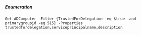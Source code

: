 


##### Enumeration
```
Get-ADComputer -Filter {TrustedForDelegation -eq $true -and primarygroupid -eq 515} -Properties trustedfordelegation,serviceprincipalname,description
```

